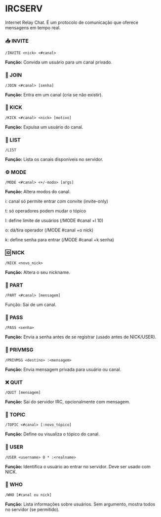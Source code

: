 
# IRCSERV

Internet Relay Chat. É um protocolo de comunicação que oferece mensagens em tempo real.

### 📥 INVITE
```shell
/INVITE <nick> <#canal>
```
**Função:** Convida um usuário para um canal privado.

### 🔗 JOIN
```shell
/JOIN <#canal> [senha]
```
**Função:** Entra em um canal (cria se não existir).

### 🦵 KICK
```shell
/KICK <#canal> <nick> [motivo]
```
**Função:** Expulsa um usuário do canal.

### 📃 LIST
```shell
/LIST
```
**Função:** Lista os canais disponíveis no servidor.

### ⚙️ MODE
```shell
/MODE <#canal> <+/-modo> [args]
```
**Função:** Altera modos do canal.

i: canal só permite entrar com convite (invite-only)

t: só operadores podem mudar o tópico

l: define limite de usuários (/MODE #canal +l 10)

o: dá/tira operador (/MODE #canal +o nick)

k: define senha para entrar (/MODE #canal +k senha)

### 🆔 NICK
```shell
/NICK <novo_nick>
```
**Função:** Altera o seu nickname.

### 🚪 PART
```shell
/PART <#canal> [mensagem]
```

Função: Sai de um canal.

### 🔑 PASS
```shell
/PASS <senha>
```
**Função:** Envia a senha antes de se registrar (usado antes de NICK/USER).

### 💬 PRIVMSG
```shell
/PRIVMSG <destino> :<mensagem>
```
**Função:** Envia mensagem privada para usuário ou canal.

### ❌ QUIT
```shell
/QUIT [mensagem]
```
**Função:** Sai do servidor IRC, opcionalmente com mensagem.

### 📝 TOPIC
```shell
/TOPIC <#canal> [:novo_tópico]
```
**Função:** Define ou visualiza o tópico do canal.

### 🙋 USER
```shell
/USER <username> 0 * :<realname>
```
**Função:** Identifica o usuário ao entrar no servidor. Deve ser usado com NICK.

### 👥 WHO
```shell
/WHO [#canal ou nick]
```
**Função:** Lista informações sobre usuários. Sem argumento, mostra todos no servidor (se permitido).

